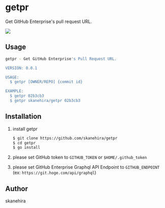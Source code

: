 # getpr
Get GitHub Enterprise's pull request URL.

![](https://i.imgur.com/VrXQw15.gif)

## Usage

```sh
getpr - Get GitHub Enterprise's Pull Request URL.

VERSION: 0.0.1

USAGE:
  $ getpr [OWNER/REPO] {commit id}

EXAMPLE:
  $ getpr 02b3cb3
  $ getpr skanehira/getpr 02b3cb3
```

## Installation
1. install getpr
   ```sh
   $ git clone https://github.com/skanehira/getpr
   $ cd getpr
   $ go install
   ```

2. please set GitHub token to `GITHUB_TOKEN` or `$HOME/.github_token`
3. please set GitHub Enterprise Graphql API Endpoint to `GITHUB_ENDPOINT` (ex: `https://git.hoge.com/api/graphql`)

## Author
skanehira
